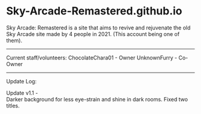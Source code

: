 # Sky-Arcade-Remastered.github.io
Sky Arcade: Remastered is a site that aims to revive and rejuvenate the old Sky Arcade site made by 4 people in 2021. (This account being one of them).

-------------------------------------------------------------------------------------------------------------------------------------------------------

Current staff/volunteers:
ChocolateChara01 - Owner
UnknownFurry - Co-Owner

-------------------------------------------------------------------------------------------------------------------------------------------------------

Update Log:

Update v1.1 - <br>
Darker background for less eye-strain and shine in dark rooms.
Fixed two titles.
